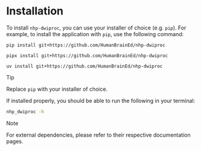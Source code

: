 # Installation

To install `nhp-dwiproc`, you can use your installer of choice (e.g. `pip`). For example,
to install the application with `pip`, use the following command:

<!-- langtabs-start -->

```pip
pip install git+https://github.com/HumanBrainEd/nhp-dwiproc
```

```pipx
pipx install git+https://github.com/HumanBrainEd/nhp-dwiproc
```

```uv
uv install git+https://github.com/HumanBrainEd/nhp-dwiproc
```

<!-- langtabs-end -->

> [!TIP]
> Replace `pip` with your installer of choice.

If installed properly, you should be able to run the following in your terminal:

```bash
nhp_dwiproc -h
```

> [!NOTE]
> For external dependencies, please refer to their respective documentation pages.
